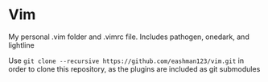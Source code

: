 # Vim
My personal .vim folder and .vimrc file. Includes pathogen, onedark, and lightline

Use `git clone --recursive https://github.com/eashman123/vim.git` in order to clone this repository, as the plugins are included as git submodules
